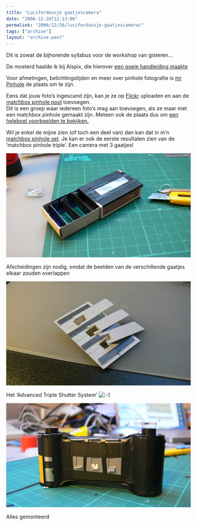 ```yaml
---
title: "Luciferdoosje gaatjescamera"
date: "2006-12-26T12:13:06"
permalink: "2006/12/26/luciferdoosje-gaatjescamera/"
tags: ["archive"]
layout: "archive-post"
---
```

Dit is zowat de bijhorende syllabus voor de workshop van gisteren…

De mosterd haalde ik bij Alspix, die hierover [een goeie handleiding maakte](http://alspix.blog.co.uk/2005/12/31/matchbox_pinhole~428481 "http://alspix.blog.co.uk/2005/12/31/matchbox_pinhole~428481")

Voor afmetingen, belichtingstijden en meer over pinhole fotografie is [mr Pinhole](http://www.mrpinhole.com/ "http://www.mrpinhole.com/") de plaats om te zijn.

Eens dat jouw foto’s ingescand zijn, kan je ze op [Flickr](http://www.flickr.com/ "http://www.flickr.com") uploaden en aan de [matchbox pinhole pool](http://www.flickr.com/groups/matchboxpinhole/pool/ "http://www.flickr.com/groups/matchboxpinhole/pool/") toevoegen.  
Dit is een groep waar iedereen foto’s mag aan toevoegen, als ze maar met een matchbox pinhole gemaakt zijn. Meteen ook de plaats dus om [een heleboel voorbeelden te bekijken.](http://www.flickr.com/groups/matchboxpinhole/pool/ "http://www.flickr.com/groups/matchboxpinhole/pool/")

Wil je enkel de mijne zien (of toch een deel van) dan kan dat in m’n [matchbox pinhole set](http://www.flickr.com/photos/simonvanherweghe/sets/72157594183417534/ "http://www.flickr.com/photos/simonvanherweghe/sets/72157594183417534/"). Je kan er ook de eerste resultaten zien van de ‘matchbox pinhole triple’. Een camera met 3 gaatjes!

![Matchbox pinhole triple](/images/blog/2006/12/p1050611.jpg)

Afscheidingen zijn nodig, omdat de beelden van de verschillende gaatjes elkaar zouden overlappen

![Advandced triple shutter system](/images/blog/2006/12/p1050616.jpg)

Het ‘Advanced Triple Shutter System’ ![:-)](http://www.donebysimon.be/blog/wp-includes/images/smilies/icon_smile.gif)

![Matchbox pinhole triple](/images/blog/2006/12/p1050624.jpg)

Alles gemonteerd
